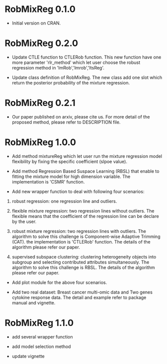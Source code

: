 # RobMixReg 0.1.0

* Initial version on CRAN.

# RobMixReg 0.2.0

*  Update CTLE function to CTLERob function.
This new function have one more parameter 'rlr_method' which let user choose the robust regression method in 'lmRob','lmrob','ltsReg'.

*  Update class definition of RobMixReg.
The new class add one slot which return the posterior probability of the mixture regression.

# RobMixReg 0.2.1

* Our paper published on arxiv, please cite us. For more detail of the proposed method, please refer to DESCRIPTION file.


# RobMixReg 1.0.0

* Add method mixtureReg which let user run the mixture regression model flexibility by fixing the specific coefficient (slpoe value).

* Add method Regression Based Suspace Learning (RBSL) that enable to fitting the mixture model for high dimension variable. The implementation is 'CSMR' function.

* Add new wrapper function to deal with following four scenarios: 

1) robust regression: one regression line and outliers.

2) flexible mixture regression: two regression lines without outliers. The flexible means that the coefficient of the regression line can be declare by the user.

3) robust mixture regression: two regression lines with outliers. The algorithm to solve this challenge is Component-wise Adaptive Trimming (CAT). the implementation is 'CTLERob' function. The details of the algorithm please refer our paper.

4) supervised subspace clustering: clustering heterogeneity objects into subgroup and selecting contributed attributes simultaneously. The algorithm to solve this challenge is RBSL. The details of the algorithm please refer our paper.

* Add plot module for the above four scenarios. 

* Add two real dataset: Breast cancer multi-omic data and Two genes cytokine response data. The detail and example refer to package manual and vignette.

# RobMixReg 1.1.0

* add several wrapper function

* add model selection method

* update vignette

